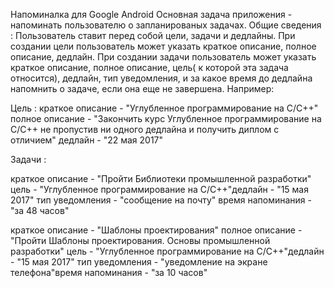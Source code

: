 Напоминалка для Google Android
Основная задача приложения - напоминать пользователю о запланированых задачах.
Общие сведения :
Пользователь ставит перед собой цели, задачи и дедлайны.
При создании цели пользователь может указать краткое описание, полное описание, дедлайн.
При создании задачи пользователь может указать краткое описание, полное описание, цель( к которой эта задача относится),
дедлайн, тип уведомления, и за какое время до дедлайна напомнить о задаче, если она еще не завершена.
Например: 

Цель :
краткое описание - "Углубленное программирование на C/C++"
полное описание - "Закончить курс Углубленное программирование на C/C++ не пропустив ни одного дедлайна и получить диплом с отличием"
дедлайн - "22 мая 2017"

Задачи :

краткое описание - "Пройти Библиотеки промышленной разработки"
цель - "Углубленное программирование на C/C++"дедлайн - "15 мая 2017"
тип уведомления - "сообщение на почту"
время напоминания - "за 48 часов"

краткое описание - "Шаблоны проектирования"
полное описание - "Пройти Шаблоны проектирования. Основы промышленной разработки"
цель - "Углубленное программирование на C/C++"дедлайн - "15 мая 2017"
тип уведомления - "уведомление на экране телефона"время напоминания - "за 10 часов"
